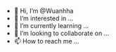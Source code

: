 - 👋 Hi, I’m @Wuanhha
- 👀 I’m interested in ...
- 🌱 I’m currently learning ...
- 💞️ I’m looking to collaborate on ...
- 📫 How to reach me ...

<!---
Wuanhha/Wuanhha is a ✨ special ✨ repository because its `README.md` (this file) appears on your GitHub profile.
You can click the Preview link to take a look at your changes.
--->
